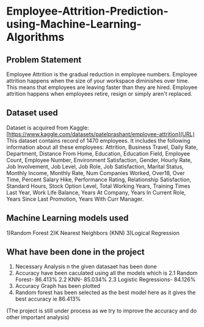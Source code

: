 # Employee-Attrition-Prediction-using-Machine-Learning-Algorithms

## Problem Statement
Employee Attrition is the gradual reduction in employee numbers. Employee attrition happens when the size of your workspace diminishes over time. This means that employees are leaving faster than they are hired. Employee attrition happens when employees retire, resign or simply aren't replaced.

## Dataset used
Dataset is acquired from Kaggle: [https://www.kaggle.com/datasets/patelprashant/employee-attrition](URL)
This dataset contains record of 1470 employees.
It includes the following information about all these employees:	Attrition, Business Travel,	Daily Rate,	Department,	Distance From Home,	Education,	Education Field,	Employee Count,	Employee Number,	Environment Satisfaction,	Gender,	Hourly Rate,	Job Involvement,	Job Level,	Job Role,	Job Satisfaction,	Marital Status,	Monthly Income,	Monthly Rate,	Num Companies Worked,	Over18,	Over Time,	Percent Salary Hike,	Performance Rating,	Relationship Satisfaction,	Standard Hours,	Stock Option Level,	Total Working Years,	Training Times Last Year,	Work Life Balance,	Years At Company,	Years In Current Role,	Years Since Last Promotion,	Years With Curr Manager.

## Machine Learning models used 
1)Random Forest
2)K Nearest Neighbors (KNN)
3)Logical Regression

## What have been done in the project
1) Necessary Analysis n the given datasaet has been done
2) Accuracy have been caculated using all the models which is 
   2.1 Random Forest- 86.413%
   2.2 KNN- 85.034%
   2.3 Logistic Regressions- 84.126%
3) Accuracy Graph has been plotted
4) Random forest has been selected as the best model here as it gives the best accuracy ie 86.413%

(The project is still under process as we try to improve the accuracy and do other important analysis)
